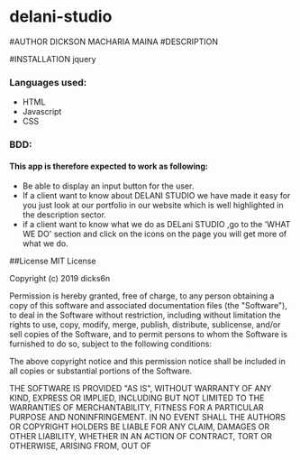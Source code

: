 # delani-studio
#AUTHOR
DICKSON MACHARIA MAINA
#DESCRIPTION

#INSTALLATION
jquery

### Languages used:
* HTML
* Javascript
* CSS

### BDD:
#### This app is therefore expected to work as following:
* Be able to display an input button for the user.
* If a client want to know about DELANI STUDIO we have made it easy for you just look at our portfolio in our website which is well highlighted in the description sector.
* if a client want to know what we do as DELani STUDIO ,go to the 'WHAT WE DO' section and click on the icons on the page you will get more of what we do.



##License
MIT License

Copyright (c) 2019 dicks6n

Permission is hereby granted, free of charge, to any person obtaining a copy
of this software and associated documentation files (the "Software"), to deal
in the Software without restriction, including without limitation the rights
to use, copy, modify, merge, publish, distribute, sublicense, and/or sell
copies of the Software, and to permit persons to whom the Software is
furnished to do so, subject to the following conditions:

The above copyright notice and this permission notice shall be included in all
copies or substantial portions of the Software.

THE SOFTWARE IS PROVIDED "AS IS", WITHOUT WARRANTY OF ANY KIND, EXPRESS OR
IMPLIED, INCLUDING BUT NOT LIMITED TO THE WARRANTIES OF MERCHANTABILITY,
FITNESS FOR A PARTICULAR PURPOSE AND NONINFRINGEMENT. IN NO EVENT SHALL THE
AUTHORS OR COPYRIGHT HOLDERS BE LIABLE FOR ANY CLAIM, DAMAGES OR OTHER
LIABILITY, WHETHER IN AN ACTION OF CONTRACT, TORT OR OTHERWISE, ARISING FROM,
OUT OF
